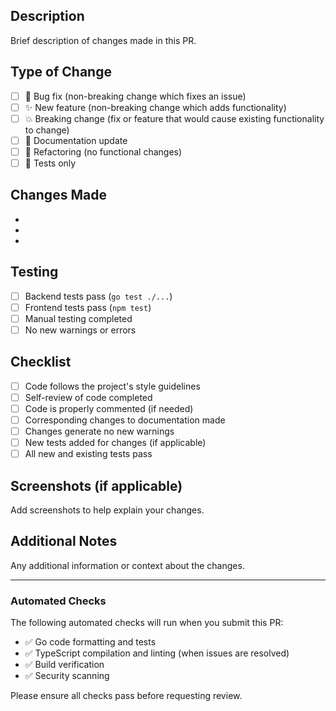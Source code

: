 ## Description
Brief description of changes made in this PR.

## Type of Change
- [ ] 🐛 Bug fix (non-breaking change which fixes an issue)
- [ ] ✨ New feature (non-breaking change which adds functionality)
- [ ] 💥 Breaking change (fix or feature that would cause existing functionality to change)
- [ ] 📖 Documentation update
- [ ] 🔧 Refactoring (no functional changes)
- [ ] 🧪 Tests only

## Changes Made
- 
- 
- 

## Testing
- [ ] Backend tests pass (`go test ./...`)
- [ ] Frontend tests pass (`npm test`)
- [ ] Manual testing completed
- [ ] No new warnings or errors

## Checklist
- [ ] Code follows the project's style guidelines
- [ ] Self-review of code completed
- [ ] Code is properly commented (if needed)
- [ ] Corresponding changes to documentation made
- [ ] Changes generate no new warnings
- [ ] New tests added for changes (if applicable)
- [ ] All new and existing tests pass

## Screenshots (if applicable)
Add screenshots to help explain your changes.

## Additional Notes
Any additional information or context about the changes.

---

### Automated Checks
The following automated checks will run when you submit this PR:
- ✅ Go code formatting and tests
- ✅ TypeScript compilation and linting (when issues are resolved)
- ✅ Build verification
- ✅ Security scanning

Please ensure all checks pass before requesting review.